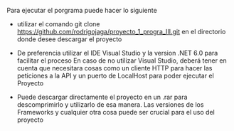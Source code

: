 Para ejecutar el porgrama puede hacer lo siguiente 
- utilizar el comando git clone https://github.com/rodrigojaga/proyecto_1_progra_III.git en el directorio donde desee descargar el proyecto
- De preferencia utilizar el IDE Visual Studio y la version .NET 6.0 para facilitar el proceso 
	En caso de no utilizar Visual Studio, deberá tener en cuenta que necesitara cosas como un cliente HTTP para hacer las peticiones a la API y un puerto de LocalHost para poder ejecutar el Proyecto

- Puede descargar directamente el proyecto en un .rar para descomprimirlo y utilizarlo de esa manera. Las versiones de los Frameworks y cualquier otra cosa puede ser crucial para el uso del proyecto
